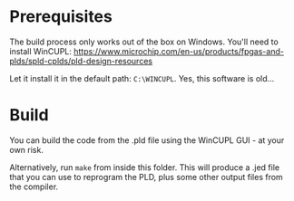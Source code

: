 # Prerequisites

The build process only works out of the box on Windows. You'll need to
install WinCUPL:
https://www.microchip.com/en-us/products/fpgas-and-plds/spld-cplds/pld-design-resources

Let it install it in the default path: `C:\WINCUPL`. Yes, this
software is old...

# Build

You can build the code from the .pld file using the WinCUPL GUI - at
your own risk.

Alternatively, run `make` from inside this folder. This will produce a
.jed file that you can use to reprogram the PLD, plus some other
output files from the compiler.
